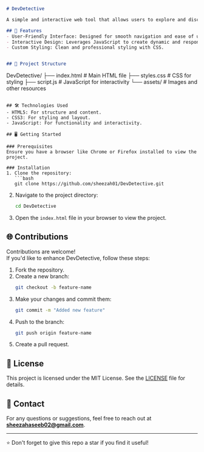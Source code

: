 

```markdown
# DevDetective

A simple and interactive web tool that allows users to explore and discover developer-related resources, tools, and information, built using HTML, CSS, and JavaScript.

## 🌟 Features
- User-Friendly Interface: Designed for smooth navigation and ease of use.
- Interactive Design: Leverages JavaScript to create dynamic and responsive elements.
- Custom Styling: Clean and professional styling with CSS.


## 📂 Project Structure
```
DevDetective/
├── index.html         # Main HTML file
├── styles.css         # CSS for styling
├── script.js          # JavaScript for interactivity
└── assets/            # Images and other resources
```

## 🛠️ Technologies Used
- HTML5: For structure and content.
- CSS3: For styling and layout.
- JavaScript: For functionality and interactivity.

## 🖥️ Getting Started

### Prerequisites
Ensure you have a browser like Chrome or Firefox installed to view the project.

### Installation
1. Clone the repository:
   ```bash
   git clone https://github.com/sheezah01/DevDetective.git
   ```
2. Navigate to the project directory:
   ```bash
   cd DevDetective
   ```
3. Open the `index.html` file in your browser to view the project.


## 🌐 Contributions
Contributions are welcome!  
If you'd like to enhance DevDetective, follow these steps:
1. Fork the repository.
2. Create a new branch:
   ```bash
   git checkout -b feature-name
   ```
3. Make your changes and commit them:
   ```bash
   git commit -m "Added new feature"
   ```
4. Push to the branch:
   ```bash
   git push origin feature-name
   ```
5. Create a pull request.

## 📝 License
This project is licensed under the MIT License. See the [LICENSE](LICENSE) file for details.

## 📧 Contact
For any questions or suggestions, feel free to reach out at **[sheezahaseeb02@gmail.com](mailto:sheezahaseeb02@gmail.com)**.

---

⭐️ Don't forget to give this repo a star if you find it useful!
```
